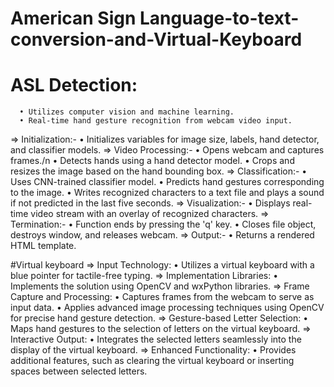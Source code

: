 # American Sign Language-to-text-conversion-and-Virtual-Keyboard


# ASL Detection:
      • Utilizes computer vision and machine learning.
      • Real-time hand gesture recognition from webcam video input.
  => Initialization:-
      •	Initializes variables for image size, labels, hand detector, and classifier models.
  => Video Processing:-
      • Opens webcam and captures frames./n
      •	Detects hands using a hand detector model.
      •	Crops and resizes the image based on the hand bounding box.
  => Classification:-
      •	Uses CNN-trained classifier model.
      •	Predicts hand gestures corresponding to the image.
      •	Writes recognized characters to a text file and plays a sound if not predicted in the last five seconds.
  => Visualization:-
      •	Displays real-time video stream with an overlay of recognized characters.
  => Termination:-
      •	Function ends by pressing the 'q' key.
      •	Closes file object, destroys window, and releases webcam.
  => Output:-
      •	Returns a rendered HTML template.



#Virtual keyboard 
  =>	Input Technology:
      •	Utilizes a virtual keyboard with a blue pointer for tactile-free typing.
  =>	Implementation Libraries:
      •	Implements the solution using OpenCV and wxPython libraries.
  =>	Frame Capture and Processing:
      •	Captures frames from the webcam to serve as input data.
      •	Applies advanced image processing techniques using OpenCV for precise hand gesture detection.
  =>	Gesture-based Letter Selection:
      •	Maps hand gestures to the selection of letters on the virtual keyboard.
  =>	Interactive Output:
      •	Integrates the selected letters seamlessly into the display of the virtual keyboard.
  =>	Enhanced Functionality:
      •	Provides additional features, such as clearing the virtual keyboard or inserting spaces between selected letters.
